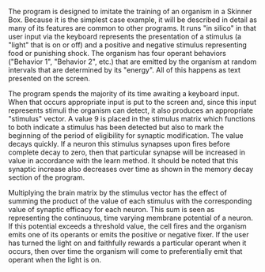 The program is designed to imitate the training of an organism in a Skinner Box.  Because it is the simplest case example, it will be described in detail as many of its features are common to other programs.  It runs "in silico" in that user input via the keyboard represents the presentation of a stimulus (a "light" that is on or off) and a positive and negative stimulus representing food or punishing shock.  The organism has four operant behaviors ("Behavior 1",  "Behavior 2", etc.) that are emitted by the organism at random intervals that are determined by its "energy".  All of this happens as text presented on the screen.

The program spends the majority of its time awaiting a keyboard input.  When that occurs appropriate input is put to the screen  and, since this input represents stimuli the organism can detect, it also produces an appropriate "stimulus" vector.   A value 9 is placed in the stimulus matrix which functions to both indicate a stimulus has been detected but also to mark the beginning of the period of eligibility for synaptic modification.  The value decays quickly.  If a neuron this stimulus synapses upon fires before complete decay to zero, then that particular synapse will be increased in value in accordance with the learn method.  It should be noted that this synaptic increase also decreases over time as shown in the memory decay section of the program.

Multiplying the brain matrix by the stimulus vector has the effect of summing the product of the value of each stimulus with the corresponding value of synaptic efficacy for each neuron.  This sum is seen as representing the continuous,  time varying membrane potential of a neuron.  If this potential exceeds a threshold value, the cell fires and the organism emits one of its operants or emits the positive or negative fixer.  If the user has turned the light on and faithfully rewards a particular operant when it occurs, then over time the organism will come to preferentially emit that operant when the light is on.
